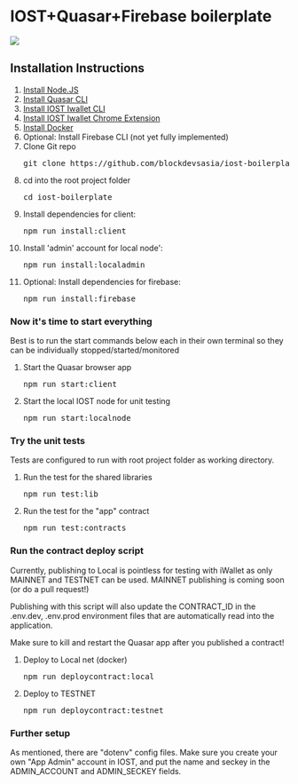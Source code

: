# IOST+Quasar+Firebase boilerplate
<img src="https://www.blockdevs.asia/wp-content/uploads/2019/02/IOST-BlockDevs-Asia.png">

<h2> Installation Instructions</h2>
<ol>
    <li><a href="https://nodejs.org/en/download/"> Install Node.JS</a></li>
    <li><a href="https://quasar.dev/start/quasar-cli">Install Quasar CLI</a></li>
    <li><a href="https://developers.iost.io/docs/en/4-running-iost-node/iWallet.html">Install IOST Iwallet CLI</a></li>
    <li><a href="https://chrome.google.com/webstore/detail/iwallet/kncchdigobghenbbaddojjnnaogfppfj?hl=en">Install IOST Iwallet Chrome Extension</a></li>
        <li><a href="https://docs.docker.com/get-started/#prepare-your-docker-environment">Install Docker</a></li>
    <li>Optional: Install Firebase CLI (not yet fully implemented)</li>
    <li>Clone Git repo<pre>git clone https://github.com/blockdevsasia/iost-boilerplate.git</pre></li>
    <li>cd into the root project folder <pre>cd iost-boilerplate</pre></li>
    <li>Install dependencies for client: <pre>npm run install:client</pre></li>
    <li>Install 'admin' account for local node': <pre>npm run install:localadmin</pre></li>
    <li>Optional: Install dependencies for firebase: <pre>npm run install:firebase</pre></li>
</ol>
<h3>Now it's time to start everything</h3>
<p>Best is to run the start commands below each in their own terminal so they can be individually stopped/started/monitored</p>
<ol>
<li>Start the Quasar browser app<pre>npm run start:client</pre></li>
<li>Start the local IOST node for unit testing<pre>npm run start:localnode</pre></li>
</ol>
<h3>Try the unit tests</h3>
<p>Tests are configured to run with root project folder as working directory.</p>
<ol>
<li>Run the test for the shared libraries<pre>npm run test:lib</pre></li>
<li>Run the test for the "app" contract<pre>npm run test:contracts</pre></li>
</ol>
<h3>Run the contract deploy script</h3>
<p>Currently, publishing to Local is pointless for testing with iWallet as only MAINNET and TESTNET can be used. MAINNET publishing is coming soon (or do a pull request!)</p>
<p>Publishing with this script will also update the CONTRACT_ID in the .env.dev, .env.prod environment files that are automatically read into the application.</p>
<p>Make sure to kill and restart the Quasar app after you published a contract!</p>
<ol>
<li>Deploy to Local net (docker)<pre>npm run deploycontract:local</pre></li>
<li>Deploy to TESTNET<pre>npm run deploycontract:testnet</pre></li>
</ol>
<h3>Further setup</h3>
<p>As mentioned, there are "dotenv" config files. Make sure you create your own "App Admin" account in IOST, and put the name and seckey in the ADMIN_ACCOUNT and ADMIN_SECKEY fields.</p>
